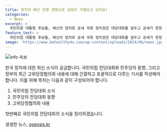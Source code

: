 ```yaml
---
title: 정치의 배신 친명 경쟁으로 공방이 가열되고 있어요!
categories:
  - News
excerpt: >
  국민의힘 대통령 후보들, 배신의 정치로 공세 국회 정치권은 대당대회를 앞두고 공세가 한창입니다. 윤석열 대통령을 배신한 것으로 몰아가며 배신의 정치를 비판한 것은 물론, 민주당 당대표 경쟁도 치열합니다. 국민의힘과 정부는 저출생고령화 대응을 위한 인구전략기획부 신설, 소상공인 지원 대책 등을 발의했으며, 보이스피싱과 사기 행위에 대한 강력한 대책을 마련했습니다.
feature_text: >
  국민의힘 대통령 후보들, 배신의 정치로 공세 국회 정치권은 대당대회를 앞두고 공세가 한창입니다. 윤석열 대통령을 배신한 것으로 몰아가며 배신의 정치를 비판한 것은 물론, 민주당 당대표 경쟁도 치열합니다. 국민의힘과 정부는 저출생고령화 대응을 위한 인구전략기획부 신설, 소상공인 지원 대책 등을 발의했으며, 보이스피싱과 사기 행위에 대한 강력한 대책을 마련했습니다.
image: 'https://www.behealthy4u.com/wp-content/uploads/2024/06/news.jpg'
---
```


<p><img src="https://www.behealthy4u.com/wp-content/uploads/2024/06/news.jpg" alt="info 속보" /></p>

<p>한국 정치에 대한 최신 소식이 궁금합니다. 국민의힘 전당대회와 민주당의 동향, 그리고 정부의 최근 고위당정협의회 내용에 대해 간결하고 포괄적으로 다루는 기사를 작성해야 합니다. 이를 위해 목차는 다음과 같이 구성되어야 합니다.</p>

<ol>
<li>국민의힘 전당대회 소식</li>
<li>민주당의 전당대회 동향</li>
<li>고위당정협의회 내용</li>
</ol>

<p>첫번째로 국민의힘 전당대회의 소식을 정리하겠습니다.</p>
생생한 뉴스, <a href="https://opensis.kr" rel="dofollow">opensis.kr</a>


